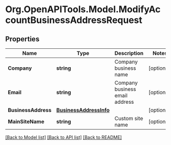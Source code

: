 
# Org.OpenAPITools.Model.ModifyAccountBusinessAddressRequest

## Properties

Name | Type | Description | Notes
------------ | ------------- | ------------- | -------------
**Company** | **string** | Company business name | [optional] 
**Email** | **string** | Company business email address | [optional] 
**BusinessAddress** | [**BusinessAddressInfo**](BusinessAddressInfo.md) |  | [optional] 
**MainSiteName** | **string** | Custom site name | [optional] 

[[Back to Model list]](../README.md#documentation-for-models)
[[Back to API list]](../README.md#documentation-for-api-endpoints)
[[Back to README]](../README.md)

